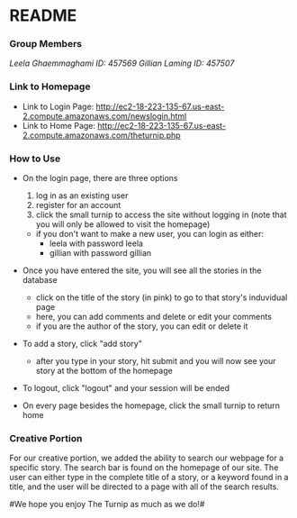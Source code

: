 # README #


### Group Members ###

*Leela Ghaemmaghami ID: 457569*
*Gillian Laming ID: 457507*

### Link to Homepage ###

* Link to Login Page: http://ec2-18-223-135-67.us-east-2.compute.amazonaws.com/newslogin.html
* Link to Home Page: http://ec2-18-223-135-67.us-east-2.compute.amazonaws.com/theturnip.php 

### How to Use ###

- On the login page, there are three options
	1. log in as an existing user
	2. register for an account
	3. click the small turnip to access the site without logging in
		(note that you will only be allowed to visit the homepage)
		
	- if you don't want to make a new user, you can login as either:
		- leela with password leela
		- gillian with password gillian
		
- Once you have entered the site, you will see all the stories in the database
	- click on the title of the story (in pink) to go to that story's induvidual page
	- here, you can add comments and delete or edit your comments
	- if you are the author of the story, you can edit or delete it
	
- To add a story, click "add story"
	- after you type in your story, hit submit and you will now see your story at the bottom of the homepage
	
- To logout, click "logout" and your session will be ended

- On every page besides the homepage, click the small turnip to return home

### Creative Portion ###

For our creative portion, we added the ability to search our webpage for a specific story. The search bar is found on the homepage of our site. The user can either type in the complete title of a story, or a keyword found in a title, and the user will be directed to a page with all of the search results.

#We hope you enjoy The Turnip as much as we do!#